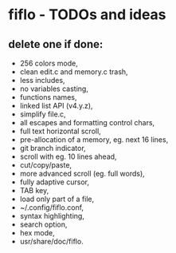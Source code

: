 # fiflo - TODOs and ideas
## delete one if done:
- 256 colors mode,
- clean edit.c and memory.c trash,
- less includes,
- no variables casting,
- functions names,
- linked list API (v4.y.z),
- simplify file.c,
- all escapes and formatting control chars,
- full text horizontal scroll,
- pre-allocation of a memory, eg. next 16 lines,
- git branch indicator,
- scroll with eg. 10 lines ahead,
- cut/copy/paste,
- more advanced scroll (eg. full words),
- fully adaptive cursor,
- TAB key,
- load only part of a file,
- ~/.config/fiflo.conf,
- syntax highlighting,
- search option,
- hex mode,
- usr/share/doc/fiflo.
